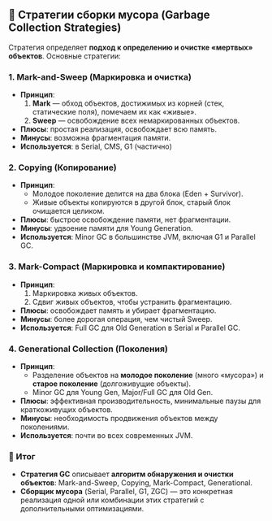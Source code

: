 ## 🔹 Стратегии сборки мусора (Garbage Collection Strategies)
Стратегия определяет **подход к определению и очистке «мертвых» объектов**. Основные стратегии:
### 1. **Mark-and-Sweep (Маркировка и очистка)**
- **Принцип**:
    1. **Mark** — обход объектов, достижимых из корней (стек, статические поля), помечаем их как «живые».
    2. **Sweep** — освобождение всех немаркированных объектов.
- **Плюсы**: простая реализация, освобождает всю память.
- **Минусы**: возможна фрагментация памяти.
- **Используется**: в Serial, CMS, G1 (частично)
### 2. **Copying (Копирование)**
- **Принцип**:
    - Молодое поколение делится на два блока (Eden + Survivor).
    - Живые объекты копируются в другой блок, старый блок очищается целиком.
- **Плюсы**: быстрое освобождение памяти, нет фрагментации.
- **Минусы**: удвоение памяти для Young Generation.
- **Используется**: Minor GC в большинстве JVM, включая G1 и Parallel GC.
### 3. **Mark-Compact (Маркировка и компактирование)**
- **Принцип**:
    1. Маркировка живых объектов.
    2. Сдвиг живых объектов, чтобы устранить фрагментацию.
- **Плюсы**: освобождает память и убирает фрагментацию.
- **Минусы**: более дорогая операция, чем чистый Sweep.
- **Используется**: Full GC для Old Generation в Serial и Parallel GC.
### 4. **Generational Collection (Поколения)**
- **Принцип**:
    - Разделение объектов на **молодое поколение** (много «мусора») и **старое поколение** (долгоживущие объекты).
    - Minor GC для Young Gen, Major/Full GC для Old Gen.
- **Плюсы**: эффективная производительность, минимальные паузы для краткоживущих объектов.
- **Минусы**: необходимость продвижения объектов между поколениями.
- **Используется**: почти во всех современных JVM.
### 🔹 Итог
- **Стратегия GC** описывает **алгоритм обнаружения и очистки объектов**: Mark-and-Sweep, Copying, Mark-Compact, Generational.
- **Сборщик мусора** (Serial, Parallel, G1, ZGC) — это конкретная реализация одной или комбинации этих стратегий с дополнительными оптимизациями.